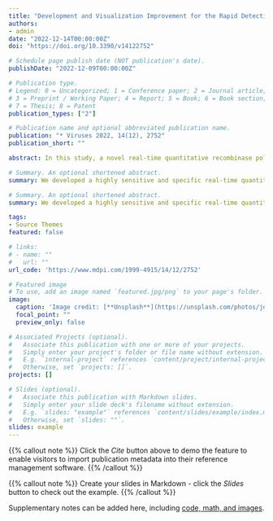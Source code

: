 ```yaml
---
title: "Development and Visualization Improvement for the Rapid Detection of Decapod Iridescent Virus 1 (DIV1) in Penaeus vannamei Based on an Isothermal Recombinase Polymerase Amplification Assay"
authors:
- admin
date: "2022-12-14T00:00:00Z"
doi: "https://doi.org/10.3390/v14122752"

# Schedule page publish date (NOT publication's date).
publishDate: "2022-12-09T00:00:00Z"

# Publication type.
# Legend: 0 = Uncategorized; 1 = Conference paper; 2 = Journal article;
# 3 = Preprint / Working Paper; 4 = Report; 5 = Book; 6 = Book section;
# 7 = Thesis; 8 = Patent
publication_types: ["2"]

# Publication name and optional abbreviated publication name.
publication: "* Viruses 2022, 14(12), 2752"
publication_short: ""

abstract: In this study, a novel real-time quantitative recombinase polymerase amplification (qRPA) assay and its instrument-free visualization improvement were described for the rapid detection of DIV1. Optimum primer pairs, suitable reaction temperatures, and probe concentrations of a DIV1-qRPA assay were screened to determine optimal reaction conditions. Then, its ability to detect DIV1 was evaluated and compared with real-time quantitative polymerase chain reactions (qPCRs).

# Summary. An optional shortened abstract.
summary: We developed a highly sensitive and specific real-time quantitative RPA assay and improved its instrument-free visualization for rapidly detecting DIV1. The LOD of the DIV1-qRPA assay reached 1.0 copies μL−1, which was higher than the LOD of qPCR and qLAMP, and the visual detecting limitation of the instrument-free DIV1-RPA-SYBR Green I assay was 1.0 × 103 copies μL−1. Both assays could be performed at 42 °C within 20 min and had no cross-reactivity with WSSV, VpAHPND, EHP, or IHHNV. These two methods offer straightforward, eye-catching, and equipment-free approaches for DIV1 detection in shrimp farms, quarantine stations, and basic laboratories with limited resources, especially in remote and rural regions; the most appropriate method can be chosen based on the practical conditions of the testing site. Furthermore, the results of this study may promote the wide application of DIV1 detection methods based on nucleic acid amplification technology and provide a reference value for monitoring and controlling this new virus in the aquaculture industry.

# Summary. An optional shortened abstract.
summary: We developed a highly sensitive and specific real-time quantitative RPA assay and improved its instrument-free visualization for rapidly detecting DIV1. The LOD of the DIV1-qRPA assay reached 1.0 copies μL^−1, which was higher than the LOD of qPCR and qLAMP, and the visual detecting limitation of the instrument-free DIV1-RPA-SYBR Green I assay was 1.0 × 10^3 copies μL^−1. Both assays could be performed at 42 °C within 20 min and had no cross-reactivity with WSSV, VpAHPND, EHP, or IHHNV. These two methods offer straightforward, eye-catching, and equipment-free approaches for DIV1 detection in shrimp farms, quarantine stations, and basic laboratories with limited resources, especially in remote and rural regions; the most appropriate method can be chosen based on the practical conditions of the testing site. Furthermore, the results of this study may promote the wide application of DIV1 detection methods based on nucleic acid amplification technology and provide a reference value for monitoring and controlling this new virus in the aquaculture industry.

tags:
- Source Themes
featured: false

# links:
# - name: ""
#   url: ""
url_code: 'https://www.mdpi.com/1999-4915/14/12/2752'

# Featured image
# To use, add an image named `featured.jpg/png` to your page's folder. 
image:
  caption: 'Image credit: [**Unsplash**](https://unsplash.com/photos/jdD8gXaTZsc)'
  focal_point: ""
  preview_only: false

# Associated Projects (optional).
#   Associate this publication with one or more of your projects.
#   Simply enter your project's folder or file name without extension.
#   E.g. `internal-project` references `content/project/internal-project/index.md`.
#   Otherwise, set `projects: []`.
projects: []

# Slides (optional).
#   Associate this publication with Markdown slides.
#   Simply enter your slide deck's filename without extension.
#   E.g. `slides: "example"` references `content/slides/example/index.md`.
#   Otherwise, set `slides: ""`.
slides: example
---
```


{{% callout note %}}
Click the *Cite* button above to demo the feature to enable visitors to import publication metadata into their reference management software.
{{% /callout %}}

{{% callout note %}}
Create your slides in Markdown - click the *Slides* button to check out the example.
{{% /callout %}}

Supplementary notes can be added here, including [code, math, and images](https://wowchemy.com/docs/writing-markdown-latex/).
